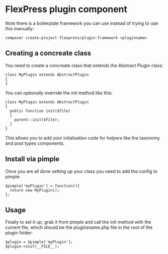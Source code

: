 # FlexPress plugin component

Note there is a boilerplate framework you can use instead of trying to use this manually:
```
composer create-project flexpress/plugin-framework <pluginname>
```

## Creating a concreate class
You need to create a concreate class that extends the Abstract Plugin class:

```
class MyPlugin extends AbstractPlugin
{
}
```

You can optionally override the init method like this:

```
class MyPlugin extends AbstractPlugin
{
  public function init($file)
  {
    parent::init($file);
  }
}
```
This allows you to add your initalisation code for helpers like the taxonomy and post types components.

## Install via pimple

Once you are all done setting up your class you need to add the config to pimple:
```
$pimple['myPlugin'] = function(){
  return new MyPlugin();
};
```

## Usage
Finally to set it up, grab it from pimple and call the init method with the current file, which should be the pluginsname.php file in the root of the plugin folder:
  ```
  $plugin = $pimple['myPlugin'];
  $plugin->init(__FILE__);
  ```
